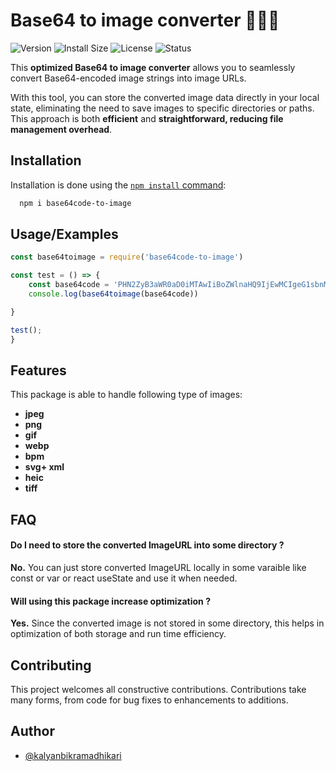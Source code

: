 # Base64 to image converter 🚀🚀🚀

![Version](https://img.shields.io/badge/version-1.0-blue)
![Install Size](https://img.shields.io/badge/Install_Size-2.2KB-blue)
![License](https://img.shields.io/badge/license-ISC-green)
![Status](https://img.shields.io/badge/status-optimized-brightgreen)



This **optimized Base64 to image converter** allows you to seamlessly convert Base64-encoded image strings into image URLs.

With this tool, you can store the converted image data directly in your local state, eliminating the need to save images to specific directories or paths. This approach is both **efficient** and **straightforward, reducing file management overhead**.





## Installation
Installation is done using the
[`npm install` command](https://docs.npmjs.com/getting-started/installing-npm-packages-locally):

```bash
  npm i base64code-to-image
```

## Usage/Examples

```javascript
const base64toimage = require('base64code-to-image')

const test = () => {
    const base64code = 'PHN2ZyB3aWR0aD0iMTAwIiBoZWlnaHQ9IjEwMCIgeG1sbnM9Imh0dHA6Ly93d3cueG1sbnMub3JnLzIwMDAvc3ZnIj4KICA8Y2lyY2xlIGN4PSI1MCIgY3k9IjUwIiByPSI0MCIgc3Ryb2tlPSJibGFjayIgc3Ryb2tlLXdpZHRoPSIzIiBmaWxsPSJyZWQiIC8+Cjwvc3ZnPg=='    
    console.log(base64toimage(base64code))

}

test();
}
```
    
## Features
This package is able to handle following type of images:

- **jpeg**
- **png**
- **gif**
- **webp**
- **bpm**
- **svg+ xml**
- **heic**
- **tiff**


## FAQ

#### Do I need to store the converted ImageURL into some directory ?

**No.** You can just store converted ImageURL locally in some varaible like const or var or react useState and use it when needed.

#### Will using this package increase optimization ?

**Yes.** Since the converted image is not stored in some directory, this helps in optimization of both storage and run time efficiency.


## Contributing
This project welcomes all constructive contributions. Contributions take many forms, from code for bug fixes to enhancements to additions.





## Author

- [@kalyanbikramadhikari](https://github.com/Kalyanbikramadhikari/)





